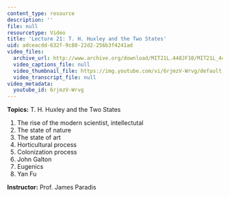 ```yaml
---
content_type: resource
description: ''
file: null
resourcetype: Video
title: 'Lecture 21: T. H. Huxley and the Two States'
uid: adceacdd-632f-9c80-22d2-256b3f4241ad
video_files:
  archive_url: http://www.archive.org/download/MIT21L.448JF10/MIT21L_448JF10_lec21_300k.mp4
  video_captions_file: null
  video_thumbnail_file: https://img.youtube.com/vi/6rjmzV-Wrvg/default.jpg
  video_transcript_file: null
video_metadata:
  youtube_id: 6rjmzV-Wrvg
---
```


**Topics:** T. H. Huxley and the Two States

1.  The rise of the modern scientist, intellectutal
2.  The state of nature
3.  The state of art
4.  Horticultural process
5.  Colonization process
6.  John Galton
7.  Eugenics
8.  Yan Fu

**Instructor:** Prof. James Paradis